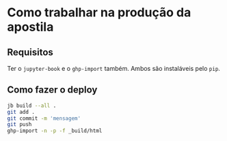 # Como trabalhar na produção da apostila

## Requisitos

Ter o `jupyter-book` e o `ghp-import` também. Ambos são instaláveis pelo `pip`.

## Como fazer o deploy

```bash
jb build --all .
git add .
git commit -m 'mensagem'
git push
ghp-import -n -p -f _build/html
```